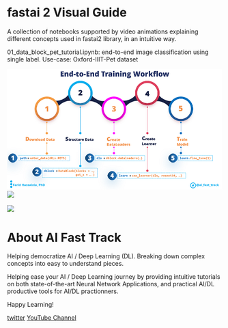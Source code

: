 # fastai 2 Visual Guide

A collection of notebooks supported by video animations explaining different concepts used in fastai2 library, in an intuitive way.

01_data_block_pet_tutorial.ipynb: end-to-end image classification using single label. Use-case: Oxford-IIIT-Pet dataset
 
![](images/end-to-end-training-workflow-medium.png)
![](images/01_data-block-pet-tutorial.png)

[![](http://img.youtube.com/vi/G-xAIxcHWVg/0.jpg)](https://www.youtube.com/watch?v=G-xAIxcHWVg "Tutorial - Image Classification with a Single Label using Google Colab")



# About AI Fast Track
Helping democratize AI / Deep Learning (DL). Breaking down complex concepts into easy to understand pieces.

Helping ease your AI / Deep Learning journey by providing intuitive tutorials on both state-of-the-art Neural Network Applications, and practical AI/DL productive tools for AI/DL practionners.

Happy Learning!

[twitter](https://twitter.com/ai_fast_track)
[YouTube Channel](https://www.youtube.com/channel/UCht9jVWkzlolBqWJ2tsskOQ)

